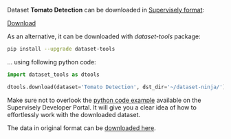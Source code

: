 Dataset **Tomato Detection** can be downloaded in [Supervisely format](https://developer.supervisely.com/api-references/supervisely-annotation-json-format):

 [Download](https://assets.supervisely.com/remote/eyJsaW5rIjogImZzOi8vYXNzZXRzLzk4OV9Ub21hdG8gRGV0ZWN0aW9uL3RvbWF0by1kZXRlY3Rpb24tRGF0YXNldE5pbmphLnRhciIsICJzaWciOiAiRkRublU4WVZmMndKTUNaUEFSZUo1cWhNK2NXUURNdVpyK2Zraks3dGtlbz0ifQ==)

As an alternative, it can be downloaded with *dataset-tools* package:
``` bash
pip install --upgrade dataset-tools
```

... using following python code:
``` python
import dataset_tools as dtools

dtools.download(dataset='Tomato Detection', dst_dir='~/dataset-ninja/')
```
Make sure not to overlook the [python code example](https://developer.supervisely.com/getting-started/python-sdk-tutorials/iterate-over-a-local-project) available on the Supervisely Developer Portal. It will give you a clear idea of how to effortlessly work with the downloaded dataset.

The data in original format can be [downloaded here](https://www.kaggle.com/datasets/andrewmvd/tomato-detection/download?datasetVersionNumber=1).